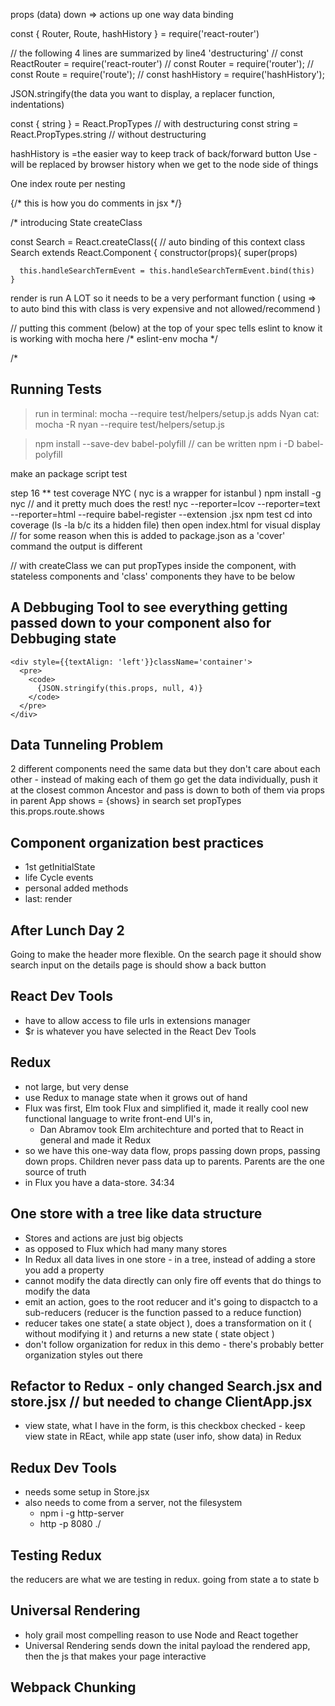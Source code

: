 props (data) down => actions up
one way data binding


const { Router, Route, hashHistory } = require('react-router')

// the following 4 lines are summarized by line4 'destructuring'
// const ReactRouter = require('react-router')
// const Router = require('router');
// const Route = require('route');
// const hashHistory = require('hashHistory');

JSON.stringify(the data you want to display, a replacer function, indentations)

const { string } = React.PropTypes // with destructuring
const string = React.PropTypes.string // without destructuring

hashHistory is =the easier way to keep track of back/forward button Use - will be replaced by browser history when we get to the node side of things

One index route per nesting

  {/* this is how you do comments in jsx */}   

/*
  introducing State
  createClass

  const Search = React.createClass({ // auto binding of this context
  class Search extends React.Component {
    constructor(props){
      super(props)

      this.handleSearchTermEvent = this.handleSearchTermEvent.bind(this)
    }


  render is run A LOT so it needs to be a very performant function
  ( using => to auto bind this with class is very expensive and not allowed/recommend )


  // putting this comment (below) at the top of your spec tells eslint to know it is working with mocha here
  /* eslint-env mocha */

/*
## Running Tests

> run in terminal:  mocha --require test/helpers/setup.js
> adds Nyan cat:  mocha -R nyan --require test/helpers/setup.js

>  npm install --save-dev babel-polyfill
// can be written
> npm i -D babel-polyfill

make an package script test

step 16
** test coverage NYC ( nyc is a wrapper for istanbul )
npm install -g nyc // and it pretty much does the rest!
nyc --reporter=lcov --reporter=text --reporter=html --require babel-register --extension .jsx npm test
cd into coverage (ls -la b/c its a hidden file) then open index.html for visual display
// for some reason when this is added to package.json as a 'cover' command the output is different

<!-- this.setState({ searchTerm }) // < es6 object initializing same as saying { searchTerm: searchTerm } -->

// with createClass we can put propTypes inside the component, with stateless components and 'class' components they have to be below

## A Debbuging Tool to see everything getting passed down to your component also for Debbuging state
```
<div style={{textAlign: 'left'}}className='container'>
  <pre>
    <code>
      {JSON.stringify(this.props, null, 4)}
    </code>
  </pre>
</div>
```

## Data Tunneling Problem
2 different components need the same data but they don't care about each other - instead of making each of them go get the data individually, push it at the closest common Ancestor and pass is down to both of them via props
in parent App shows = {shows}
in search
set propTypes
this.props.route.shows

## Component organization best practices
 - 1st getInitialState
 - life Cycle events
 - personal added methods
 - last: render

## After Lunch Day 2
  Going to make the header more flexible. On the search page it should show search input on the details page is should show a back button

## React Dev Tools
- have to allow access to file urls in extensions manager
- $r is whatever you have selected in the React Dev Tools

## Redux
- not large, but very dense
- use Redux to manage state when it grows out of hand
- Flux was first, Elm took Flux and simplified it, made it really cool new functional language to write front-end UI's in,  
  - Dan Abramov took Elm architechture and ported that to React in general and made it Redux
- so we have this one-way data flow, props passing down props, passing down props. Children never pass data up to parents. Parents are the one source of truth
- in Flux you have a data-store.
34:34

## One store with a tree like data structure
- Stores and actions are just big objects
- as opposed to Flux which had many many stores
- In Redux all data lives in one store - in a tree, instead of adding a store you add a property
- cannot modify the data directly can only fire off events that do things to modify the data
- emit an action, goes to the root reducer and it's going to dispactch to a sub-reducers (reducer is the function passed to a reduce function)
- reducer takes one state( a state object ), does a transformation on it ( without modifying it ) and returns a new state ( state object )
- don't follow organization for redux in this demo - there's probably better organization styles out there

## Refactor to Redux - only changed Search.jsx and store.jsx // but needed to change ClientApp.jsx

- view state, what I have in the form, is this checkbox checked - keep view state in REact, while app state (user info, show data) in Redux

## Redux Dev Tools
- needs some setup in Store.jsx
- also needs to come from a server, not the filesystem
  - npm i -g http-server
  - http -p 8080 ./

## Testing Redux
the reducers are what we are testing in redux. going from state a to state b

## Universal Rendering
- holy grail most compelling reason to use Node and React together
- Universal Rendering sends down the inital payload the rendered app, then the js that makes your page interactive

## Webpack Chunking
